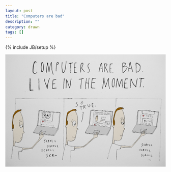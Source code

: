 ```yaml
---
layout: post
title: "Computers are bad"
description: ""
category: drawn
tags: []
---
```

{% include JB/setup %}

<img src="/assets/images/computers-are-bad.png" class="center" style="max-width: 100%;"/>
